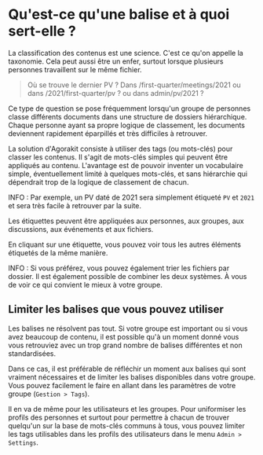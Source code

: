 # Qu'est-ce qu'une balise et à quoi sert-elle ?

La classification des contenus est une science. C'est ce qu'on appelle la taxonomie. Cela peut aussi être un enfer, surtout lorsque plusieurs personnes travaillent sur le même fichier.

> Où se trouve le dernier PV ?
> Dans /first-quarter/meetings/2021
> ou dans /2021/first-quarter/pv ?
> ou dans admin/pv/2021 ?

Ce type de question se pose fréquemment lorsqu'un groupe de personnes classe différents documents dans une structure de dossiers hiérarchique. Chaque personne ayant sa propre logique de classement, les documents deviennent rapidement éparpillés et très difficiles à retrouver.

La solution d'Agorakit consiste à utiliser des tags (ou mots-clés) pour classer les contenus. Il s'agit de mots-clés simples qui peuvent être appliqués au contenu. L'avantage est de pouvoir inventer un vocabulaire simple, éventuellement limité à quelques mots-clés, et sans hiérarchie qui dépendrait trop de la logique de classement de chacun.

INFO : Par exemple, un PV daté de 2021 sera simplement étiqueté `PV` et `2021` et sera très facile à retrouver par la suite.

Les étiquettes peuvent être appliquées aux personnes, aux groupes, aux discussions, aux événements et aux fichiers.

En cliquant sur une étiquette, vous pouvez voir tous les autres éléments étiquetés de la même manière.

INFO : Si vous préférez, vous pouvez également trier les fichiers par dossier. Il est également possible de combiner les deux systèmes. À vous de voir ce qui convient le mieux à votre groupe.

## Limiter les balises que vous pouvez utiliser
Les balises ne résolvent pas tout. Si votre groupe est important ou si vous avez beaucoup de contenu, il est possible qu'à un moment donné vous vous retrouviez avec un trop grand nombre de balises différentes et non standardisées.

Dans ce cas, il est préférable de réfléchir un moment aux balises qui sont vraiment nécessaires et de limiter les balises disponibles dans votre groupe. Vous pouvez facilement le faire en allant dans les paramètres de votre groupe (`Gestion > Tags`).

Il en va de même pour les utilisateurs et les groupes. Pour uniformiser les profils des personnes et surtout pour permettre à chacun de trouver quelqu'un sur la base de mots-clés communs à tous, vous pouvez limiter les tags utilisables dans les profils des utilisateurs dans le menu `Admin > Settings`.
